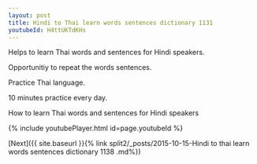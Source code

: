 ```yaml
---
layout: post
title: Hindi to Thai learn words sentences dictionary 1131 
youtubeId: H4ttUKTdKHs
---
```

 
 
Helps to learn Thai words and sentences for Hindi speakers.

Opportunitiy to repeat the words sentences. 

Practice Thai language. 
 
10 minutes practice every day. 
 
How to learn Thai words and sentences for Hindi speakers 
 
{% include youtubePlayer.html id=page.youtubeId %}
 
 
[Next]({{ site.baseurl }}{% link  split2/_posts/2015-10-15-Hindi to thai learn words sentences dictionary 1138 .md%})
 
